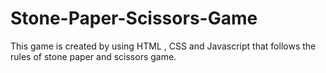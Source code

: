 # Stone-Paper-Scissors-Game
This game is created by using HTML , CSS and Javascript that follows the rules of stone paper and scissors game.
